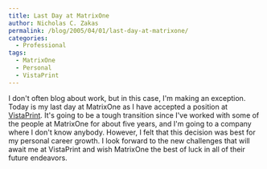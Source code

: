 ```yaml
---
title: Last Day at MatrixOne
author: Nicholas C. Zakas
permalink: /blog/2005/04/01/last-day-at-matrixone/
categories:
  - Professional
tags:
  - MatrixOne
  - Personal
  - VistaPrint
---
```

I don't often blog about work, but in this case, I'm making an exception. Today is my last day at MatrixOne as I have accepted a position at <a title="VistaPrint" rel="external" href="http://www.vistaprint.com">VistaPrint</a>. It's going to be a tough transition since I've worked with some of the people at MatrixOne for about five years, and I'm going to a company where I don't know anybody. However, I felt that this decision was best for my personal career growth. I look forward to the new challenges that will await me at VistaPrint and wish MatrixOne the best of luck in all of their future endeavors.
